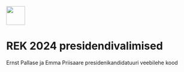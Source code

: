 <img src="https://github.com/user-attachments/assets/66507844-4d08-4a46-8cf0-2df168a1eb31" width="50" height="50" />

# REK 2024 presidendivalimised

Ernst Pallase ja Emma Priisaare presidenikandidatuuri veebilehe kood
